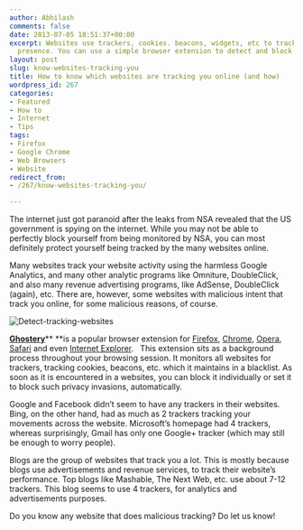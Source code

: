 ```yaml
---
author: Abhilash
comments: false
date: 2013-07-05 18:51:37+00:00
excerpt: Websites use trackers, cookies. beacons, widgets, etc to track your online
  presence. You can use a simple browser extension to detect and block them.
layout: post
slug: know-websites-tracking-you
title: How to know which websites are tracking you online (and how)
wordpress_id: 267
categories:
- Featured
- How to
- Internet
- Tips
tags:
- Firefox
- Google Chrome
- Web Browsers
- Website
redirect_from:
- /267/know-websites-tracking-you/

---
```


The internet just got paranoid after the leaks from NSA revealed that the US government is spying on the internet. While you may not be able to perfectly block yourself from being monitored by NSA, you can most definitely protect yourself being tracked by the many websites online.

Many websites track your website activity using the harmless Google Analytics, and many other analytic programs like Omniture, DoubleClick, and also many revenue advertising programs, like AdSense, DoubleClick (again), etc. There are, however, some websites with malicious intent that track you online, for some malicious reasons, of course.

![Detect-tracking-websites](https://techcovered.github.io/images/Detect-tracking-websites.png)

[**Ghostery**](http://www.ghostery.com/download)** **is a popular browser extension for [Firefox](https://addons.mozilla.org/en-US/firefox/downloads/latest/ghostery), [Chrome](https://chrome.google.com/webstore/detail/mlomiejdfkolichcflejclcbmpeaniij), [Opera](https://addons.opera.com/addons/extensions/details/ghostery/), [Safari](http://www.ghostery.com/safari/Ghostery.safariextz) and even [Internet Explorer](http://www.ghostery.com/download-ie).   This extension sits as a background process throughout your browsing session. It monitors all websites for trackers, tracking cookies, beacons, etc. which it maintains in a blacklist. As soon as it is encountered in a websites, you can block it individually or set it to block such privacy invasions, automatically.

Google and Facebook didn’t seem to have any trackers in their websites. Bing, on the other hand, had as much as 2 trackers tracking your movements across the website. Microsoft’s homepage had 4 trackers, whereas surprisingly, Gmail has only one Google+ tracker (which may still be enough to worry people).

Blogs are the group of websites that track you a lot. This is mostly because blogs use advertisements and revenue services, to track their website’s performance. Top blogs like Mashable, The Next Web, etc. use about 7-12 trackers. This blog seems to use 4 trackers, for analytics and advertisements purposes.

Do you know any website that does malicious tracking? Do let us know!
